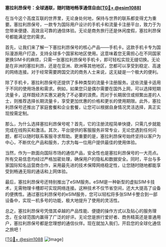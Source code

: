 **塞拉利昂保号：全球通联，随时随地畅享通信自由[[TG💪+ @esim1088](https://t.me/s/esim1088)]**

在当今这个高度互联的世界里，无论身处何地，保持与世界的联系都变得尤为重要。塞拉利昂保号，一款专为国际用户设计的手机卡和流量卡注册平台，致力于为您带来便捷、高效且可靠的通信体验。无论是商务旅行还是休闲度假，塞拉利昂保号都能满足您的需求。

首先，让我们来了解一下塞拉利昂保号的核心产品——手机卡。这款手机卡专为国际漫游用户打造，支持全球多个国家和地区使用。这意味着您无需担心在不同国家更换SIM卡的麻烦，只需一张塞拉利昂保号手机卡，即可轻松实现无缝切换。无论是在非洲的塞拉利昂，还是在亚洲、欧洲等其他地区，您都可以享受到稳定、高速的网络连接。对于经常需要跨国交流的商务人士来说，这无疑是一个极大的便利。

除了手机卡，塞拉利昂保号还提供了多种类型的流量卡注册服务。这些流量卡适用于不同的使用场景和需求。例如，如果您只是偶尔需要在国外上网，可以选择短期流量卡，这样既经济实惠又避免了不必要的浪费。而对于长期居住或频繁出差的人士，则推荐选择长期流量卡，享受更加优惠的价格和更长的使用期限。此外，塞拉利昂保号还推出了家庭套餐和企业套餐，让您可以根据自身情况灵活选择，真正实现按需定制。

那么，为什么选择塞拉利昂保号呢？首先，它的注册流程简单快捷，只需几步就能完成在线购买和激活。其次，平台提供的客服服务非常专业，无论您遇到任何问题，都可以随时联系客服寻求帮助。更重要的是，塞拉利昂保号始终坚持以客户为中心，不断优化产品和服务，力求为每一位用户提供最佳的使用体验。

当然，作为一款面向国际市场的通信产品，安全性也是塞拉利昂保号的一大亮点。所有交易信息均经过严格加密处理，确保用户的隐私和数据安全。同时，平台与多家国际知名运营商合作，采用最先进的技术保障网络稳定性，让您随时随地都能享受到畅通无阻的通话和上网体验。

最后，塞拉利昂保号还特别推出了eSIM服务。eSIM是一种新型的虚拟SIM卡技术，无需物理卡槽即可实现网络连接。这种技术不仅节省空间，还大大提高了设备的便携性。通过塞拉利昂保号的eSIM服务，您可以轻松将多张SIM卡整合到一部设备中，实现一机多号的功能，极大地提升了使用的灵活性。

总之，塞拉利昂保号凭借其卓越的产品性能、便捷的操作方式以及贴心的服务理念，在全球范围内赢得了广泛的好评。无论您是旅行爱好者、商务精英还是普通用户，塞拉利昂保号都是您理想的通信伙伴。现在就加入我们，开启您的全球化通信之旅吧！

[[TG💪+ @esim1088](https://t.me/s/esim1088) ![Image](https://i.postimg.cc/4NQfJmqS/Snipaste-2025-05-13-00-14-12.png)]